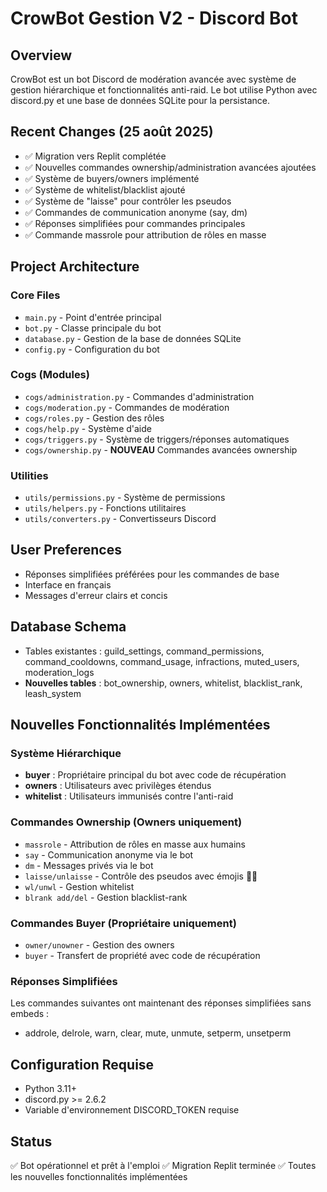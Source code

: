 # CrowBot Gestion V2 - Discord Bot

## Overview
CrowBot est un bot Discord de modération avancée avec système de gestion hiérarchique et fonctionnalités anti-raid. Le bot utilise Python avec discord.py et une base de données SQLite pour la persistance.

## Recent Changes (25 août 2025)
- ✅ Migration vers Replit complétée
- ✅ Nouvelles commandes ownership/administration avancées ajoutées
- ✅ Système de buyers/owners implémenté
- ✅ Système de whitelist/blacklist ajouté
- ✅ Système de "laisse" pour contrôler les pseudos
- ✅ Commandes de communication anonyme (say, dm)
- ✅ Réponses simplifiées pour commandes principales
- ✅ Commande massrole pour attribution de rôles en masse

## Project Architecture

### Core Files
- `main.py` - Point d'entrée principal
- `bot.py` - Classe principale du bot
- `database.py` - Gestion de la base de données SQLite
- `config.py` - Configuration du bot

### Cogs (Modules)
- `cogs/administration.py` - Commandes d'administration
- `cogs/moderation.py` - Commandes de modération
- `cogs/roles.py` - Gestion des rôles
- `cogs/help.py` - Système d'aide
- `cogs/triggers.py` - Système de triggers/réponses automatiques
- `cogs/ownership.py` - **NOUVEAU** Commandes avancées ownership

### Utilities
- `utils/permissions.py` - Système de permissions
- `utils/helpers.py` - Fonctions utilitaires
- `utils/converters.py` - Convertisseurs Discord

## User Preferences
- Réponses simplifiées préférées pour les commandes de base
- Interface en français
- Messages d'erreur clairs et concis

## Database Schema
- Tables existantes : guild_settings, command_permissions, command_cooldowns, command_usage, infractions, muted_users, moderation_logs
- **Nouvelles tables** : bot_ownership, owners, whitelist, blacklist_rank, leash_system

## Nouvelles Fonctionnalités Implémentées

### Système Hiérarchique
- **buyer** : Propriétaire principal du bot avec code de récupération
- **owners** : Utilisateurs avec privilèges étendus
- **whitelist** : Utilisateurs immunisés contre l'anti-raid

### Commandes Ownership (Owners uniquement)
- `massrole` - Attribution de rôles en masse aux humains
- `say` - Communication anonyme via le bot
- `dm` - Messages privés via le bot  
- `laisse/unlaisse` - Contrôle des pseudos avec émojis 🐶🦮
- `wl/unwl` - Gestion whitelist
- `blrank add/del` - Gestion blacklist-rank

### Commandes Buyer (Propriétaire uniquement)
- `owner/unowner` - Gestion des owners
- `buyer` - Transfert de propriété avec code de récupération

### Réponses Simplifiées
Les commandes suivantes ont maintenant des réponses simplifiées sans embeds :
- addrole, delrole, warn, clear, mute, unmute, setperm, unsetperm

## Configuration Requise
- Python 3.11+
- discord.py >= 2.6.2
- Variable d'environnement DISCORD_TOKEN requise

## Status
✅ Bot opérationnel et prêt à l'emploi
✅ Migration Replit terminée
✅ Toutes les nouvelles fonctionnalités implémentées